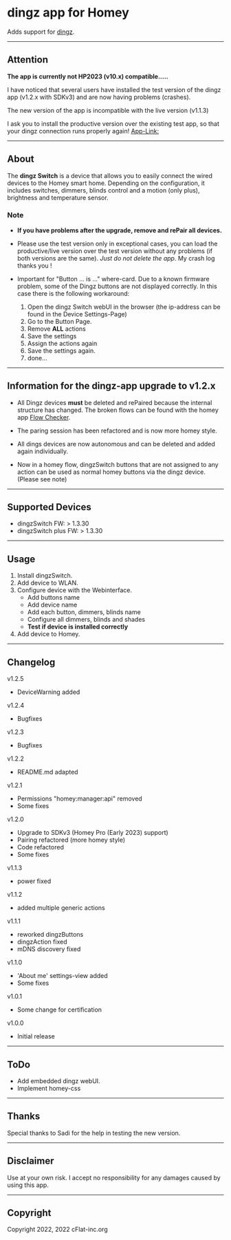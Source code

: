 # dingz app for Homey

Adds support for [dingz](https://www.dingz.ch/).

---

## Attention

**The app is currently **not** HP2023 (v10.x) compatible.....**

I have noticed that several users have installed the test version of the dingz app (v1.2.x with SDKv3) and are now having problems (crashes).

The new version of the app is incompatible with the live version (v1.1.3)

I ask you to install the productive version over the existing test app, so that your dingz connection runs properly again! [App-Link:](https://homey.app/de-ch/app/org.cflat-inc.dingz/dingz/)

---

## About

The **dingz Switch** is a device that allows you to easily connect the wired devices to the Homey smart home. Depending on the configuration, it includes switches, dimmers, blinds control and a motion (only plus), brightness and temperature sensor.

### Note

- **If you have problems after the upgrade, remove and rePair all devices.**
- Please use the test version only in exceptional cases, you can load the productive/live version over the test version without any problems (if both versions are the same). *Just do not delete the app*. My crash log thanks you !

- Important for "Button ... is ..." where-card. Due to a known firmware problem, some of the Dingz buttons are not displayed correctly. In this case there is the following workaround:
   1. Open the dingz Switch webUI in the browser (the ip-address can be found in the Device Settings-Page)
   1. Go to the Button Page.
   1. Remove **ALL** actions
   1. Save the settings
   1. Assign the actions again
   1. Save the settings again.
   1. done...

---

## Information for the dingz-app upgrade to v1.2.x

- All Dingz devices **must** be deleted and rePaired because the internal structure has changed. The broken flows can be found with the homey app [Flow Checker](https://homey.app/de-ch/app/com.athom.flowchecker/Flow-Checker/).

- The paring session has been refactored and is now more homey style.

- All dings devices are now autonomous and can be deleted and added again individually.

- Now in a homey flow, dingzSwitch buttons that are not assigned to any action can be used as normal homey buttons via the dingz device. (Please see note)

---

## Supported Devices

- dingzSwitch FW: > 1.3.30
- dingzSwitch plus FW: > 1.3.30

---

## Usage

1. Install dingzSwitch.
1. Add device to WLAN.
1. Configure device with the Webinterface.
   - Add buttons name
   - Add device name
   - Add each button, dimmers, blinds name
   - Configure all dimmers, blinds and shades
   - **Test if device is installed correctly**
1. Add device to Homey.

---

## Changelog

v1.2.5

- DeviceWarning added

v1.2.4

- Bugfixes

v1.2.3

- Bugfixes

v1.2.2

- README.md adapted

v1.2.1

- Permissions "homey:manager:api" removed
- Some fixes

v1.2.0

- Upgrade to SDKv3 (Homey Pro (Early 2023) support)
- Pairing refactored (more homey style)
- Code refactored
- Some fixes

v1.1.3

- power fixed

v1.1.2

- added multiple generic actions

v1.1.1

- reworked dingzButtons
- dingzAction fixed
- mDNS discovery fixed

v1.1.0

- 'About me' settings-view added
- Some fixes

v1.0.1

- Some change for certification

v1.0.0

- Initial release

---

## ToDo

- Add embedded dingz webUI.
- Implement homey-css

---

## Thanks

Special thanks to Sadi for the help in testing the new version.

---

## Disclaimer

Use at your own risk. I accept no responsibility for any damages caused by using this app.

---

## Copyright

Copyright 2022, 2022 cFlat-inc.org
